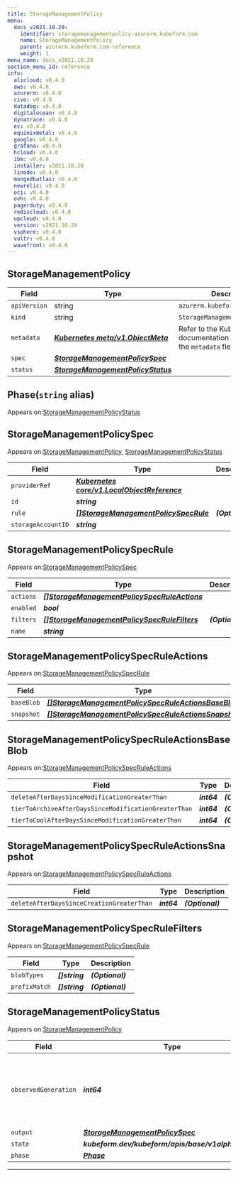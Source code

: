 ```yaml
---
title: StorageManagementPolicy
menu:
  docs_v2021.10.29:
    identifier: storagemanagementpolicy-azurerm.kubeform.com
    name: StorageManagementPolicy
    parent: azurerm.kubeform.com-reference
    weight: 1
menu_name: docs_v2021.10.29
section_menu_id: reference
info:
  alicloud: v0.4.0
  aws: v0.4.0
  azurerm: v0.4.0
  civo: v0.4.0
  datadog: v0.4.0
  digitalocean: v0.4.0
  dynatrace: v0.4.0
  ec: v0.4.0
  equinixmetal: v0.4.0
  google: v0.4.0
  grafana: v0.4.0
  hcloud: v0.4.0
  ibm: v0.4.0
  installer: v2021.10.29
  linode: v0.4.0
  mongodbatlas: v0.4.0
  newrelic: v0.4.0
  oci: v0.4.0
  ovh: v0.4.0
  pagerduty: v0.4.0
  rediscloud: v0.4.0
  upcloud: v0.4.0
  version: v2021.10.29
  vsphere: v0.4.0
  vultr: v0.4.0
  wavefront: v0.4.0
---
```


## StorageManagementPolicy
| Field | Type | Description |
| ------ | ----- | ----------- |
| `apiVersion` | string | `azurerm.kubeform.com/v1alpha1` |
|    `kind` | string | `StorageManagementPolicy` |
| `metadata` | ***[Kubernetes meta/v1.ObjectMeta](https://v1-18.docs.kubernetes.io/docs/reference/generated/kubernetes-api/v1.18/#objectmeta-v1-meta)***|Refer to the Kubernetes API documentation for the fields of the `metadata` field.|
| `spec` | ***[StorageManagementPolicySpec](#storagemanagementpolicyspec)***||
| `status` | ***[StorageManagementPolicyStatus](#storagemanagementpolicystatus)***||
## Phase(`string` alias)

Appears on:[StorageManagementPolicyStatus](#storagemanagementpolicystatus)

## StorageManagementPolicySpec

Appears on:[StorageManagementPolicy](#storagemanagementpolicy), [StorageManagementPolicyStatus](#storagemanagementpolicystatus)

| Field | Type | Description |
| ------ | ----- | ----------- |
| `providerRef` | ***[Kubernetes core/v1.LocalObjectReference](https://v1-18.docs.kubernetes.io/docs/reference/generated/kubernetes-api/v1.18/#localobjectreference-v1-core)***||
| `id` | ***string***||
| `rule` | ***[[]StorageManagementPolicySpecRule](#storagemanagementpolicyspecrule)***| ***(Optional)*** |
| `storageAccountID` | ***string***||
## StorageManagementPolicySpecRule

Appears on:[StorageManagementPolicySpec](#storagemanagementpolicyspec)

| Field | Type | Description |
| ------ | ----- | ----------- |
| `actions` | ***[[]StorageManagementPolicySpecRuleActions](#storagemanagementpolicyspecruleactions)***||
| `enabled` | ***bool***||
| `filters` | ***[[]StorageManagementPolicySpecRuleFilters](#storagemanagementpolicyspecrulefilters)***| ***(Optional)*** |
| `name` | ***string***||
## StorageManagementPolicySpecRuleActions

Appears on:[StorageManagementPolicySpecRule](#storagemanagementpolicyspecrule)

| Field | Type | Description |
| ------ | ----- | ----------- |
| `baseBlob` | ***[[]StorageManagementPolicySpecRuleActionsBaseBlob](#storagemanagementpolicyspecruleactionsbaseblob)***| ***(Optional)*** |
| `snapshot` | ***[[]StorageManagementPolicySpecRuleActionsSnapshot](#storagemanagementpolicyspecruleactionssnapshot)***| ***(Optional)*** |
## StorageManagementPolicySpecRuleActionsBaseBlob

Appears on:[StorageManagementPolicySpecRuleActions](#storagemanagementpolicyspecruleactions)

| Field | Type | Description |
| ------ | ----- | ----------- |
| `deleteAfterDaysSinceModificationGreaterThan` | ***int64***| ***(Optional)*** |
| `tierToArchiveAfterDaysSinceModificationGreaterThan` | ***int64***| ***(Optional)*** |
| `tierToCoolAfterDaysSinceModificationGreaterThan` | ***int64***| ***(Optional)*** |
## StorageManagementPolicySpecRuleActionsSnapshot

Appears on:[StorageManagementPolicySpecRuleActions](#storagemanagementpolicyspecruleactions)

| Field | Type | Description |
| ------ | ----- | ----------- |
| `deleteAfterDaysSinceCreationGreaterThan` | ***int64***| ***(Optional)*** |
## StorageManagementPolicySpecRuleFilters

Appears on:[StorageManagementPolicySpecRule](#storagemanagementpolicyspecrule)

| Field | Type | Description |
| ------ | ----- | ----------- |
| `blobTypes` | ***[]string***| ***(Optional)*** |
| `prefixMatch` | ***[]string***| ***(Optional)*** |
## StorageManagementPolicyStatus

Appears on:[StorageManagementPolicy](#storagemanagementpolicy)

| Field | Type | Description |
| ------ | ----- | ----------- |
| `observedGeneration` | ***int64***| ***(Optional)*** Resource generation, which is updated on mutation by the API Server.|
| `output` | ***[StorageManagementPolicySpec](#storagemanagementpolicyspec)***| ***(Optional)*** |
| `state` | ***kubeform.dev/kubeform/apis/base/v1alpha1.State***| ***(Optional)*** |
| `phase` | ***[Phase](#phase)***| ***(Optional)*** |
---
